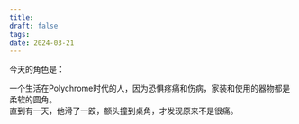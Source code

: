 ```yaml
---
title: 
draft: false
tags: 
date: 2024-03-21
---
```

今天的角色是：  

一个生活在Polychrome时代的人，因为恐惧疼痛和伤病，家装和使用的器物都是柔软的圆角。  
直到有一天，他滑了一跤，额头撞到桌角，才发现原来不是很痛。